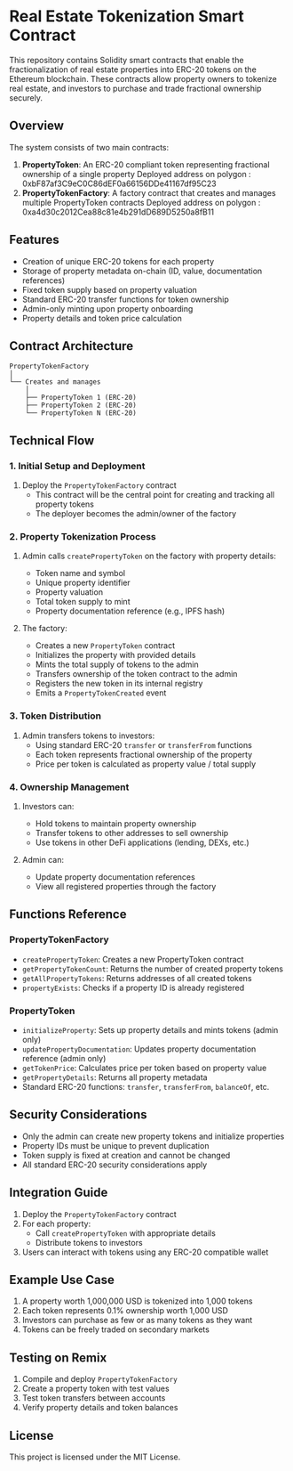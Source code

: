 # Real Estate Tokenization Smart Contract

This repository contains Solidity smart contracts that enable the fractionalization of real estate properties into ERC-20 tokens on the Ethereum blockchain. These contracts allow property owners to tokenize real estate, and investors to purchase and trade fractional ownership securely.

## Overview

The system consists of two main contracts:

1. **PropertyToken**: An ERC-20 compliant token representing fractional ownership of a single property
Deployed address on polygon : 0xbF87af3C9eC0C86dEF0a66156DDe41167df95C23 
2. **PropertyTokenFactory**: A factory contract that creates and manages multiple PropertyToken contracts
Deployed address on polygon : 0xa4d30c2012Cea88c81e4b291dD689D5250a8fB11  

## Features

- Creation of unique ERC-20 tokens for each property
- Storage of property metadata on-chain (ID, value, documentation references)
- Fixed token supply based on property valuation
- Standard ERC-20 transfer functions for token ownership
- Admin-only minting upon property onboarding
- Property details and token price calculation

## Contract Architecture

```
PropertyTokenFactory
│
└── Creates and manages
    │
    ├── PropertyToken 1 (ERC-20)
    ├── PropertyToken 2 (ERC-20)
    └── PropertyToken N (ERC-20)
```

## Technical Flow

### 1. Initial Setup and Deployment

1. Deploy the `PropertyTokenFactory` contract
   - This contract will be the central point for creating and tracking all property tokens
   - The deployer becomes the admin/owner of the factory

### 2. Property Tokenization Process

1. Admin calls `createPropertyToken` on the factory with property details:
   - Token name and symbol
   - Unique property identifier
   - Property valuation
   - Total token supply to mint
   - Property documentation reference (e.g., IPFS hash)

2. The factory:
   - Creates a new `PropertyToken` contract
   - Initializes the property with provided details
   - Mints the total supply of tokens to the admin
   - Transfers ownership of the token contract to the admin
   - Registers the new token in its internal registry
   - Emits a `PropertyTokenCreated` event

### 3. Token Distribution

1. Admin transfers tokens to investors:
   - Using standard ERC-20 `transfer` or `transferFrom` functions
   - Each token represents fractional ownership of the property
   - Price per token is calculated as property value / total supply

### 4. Ownership Management

1. Investors can:
   - Hold tokens to maintain property ownership
   - Transfer tokens to other addresses to sell ownership
   - Use tokens in other DeFi applications (lending, DEXs, etc.)

2. Admin can:
   - Update property documentation references
   - View all registered properties through the factory

## Functions Reference

### PropertyTokenFactory

- `createPropertyToken`: Creates a new PropertyToken contract
- `getPropertyTokenCount`: Returns the number of created property tokens
- `getAllPropertyTokens`: Returns addresses of all created tokens
- `propertyExists`: Checks if a property ID is already registered

### PropertyToken

- `initializeProperty`: Sets up property details and mints tokens (admin only)
- `updatePropertyDocumentation`: Updates property documentation reference (admin only)
- `getTokenPrice`: Calculates price per token based on property value
- `getPropertyDetails`: Returns all property metadata
- Standard ERC-20 functions: `transfer`, `transferFrom`, `balanceOf`, etc.

## Security Considerations

- Only the admin can create new property tokens and initialize properties
- Property IDs must be unique to prevent duplication
- Token supply is fixed at creation and cannot be changed
- All standard ERC-20 security considerations apply

## Integration Guide

1. Deploy the `PropertyTokenFactory` contract
2. For each property:
   - Call `createPropertyToken` with appropriate details
   - Distribute tokens to investors
3. Users can interact with tokens using any ERC-20 compatible wallet

## Example Use Case

1. A property worth 1,000,000 USD is tokenized into 1,000 tokens
2. Each token represents 0.1% ownership worth 1,000 USD
3. Investors can purchase as few or as many tokens as they want
4. Tokens can be freely traded on secondary markets

## Testing on Remix

1. Compile and deploy `PropertyTokenFactory`
2. Create a property token with test values
3. Test token transfers between accounts
4. Verify property details and token balances

## License

This project is licensed under the MIT License.